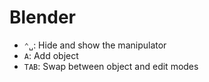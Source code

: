 # Blender

- `⌃␣`: Hide and show the manipulator
- `A`: Add object
- `TAB`: Swap between object and edit modes
